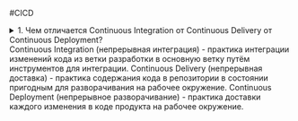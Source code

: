 #CICD
<details>
  <summary>1. Чем отличается Continuous Integration от Continuous Delivery от Continuous Deployment?<summary>
  Continuous Integration (непрерывная интеграция) - практика интеграции изменений кода из ветки разработки в основную ветку путём инструментов для интеграции.
  Continuous Delivery (непрерывная доставка) - практика содержания кода в репозитории в состоянии пригодным для разворачивания на рабочее окружение.
  Continuous Deployment (непрерывное разворачивание) - практика доставки каждого изменения в коде продукта на рабочее окружение.
</details>

